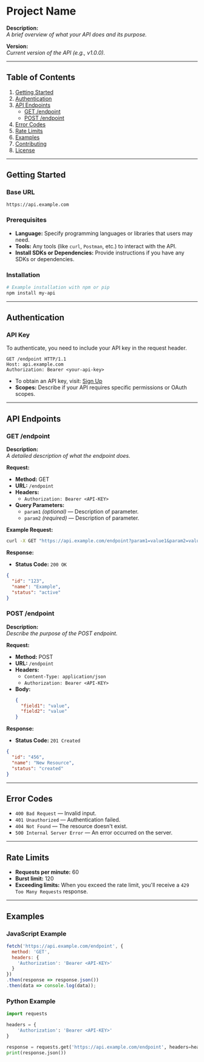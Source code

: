 

# Project Name

**Description:**  
_A brief overview of what your API does and its purpose._

**Version:**  
_Current version of the API (e.g., v1.0.0)._

---

## Table of Contents
1. [Getting Started](#getting-started)
2. [Authentication](#authentication)
3. [API Endpoints](#api-endpoints)
    - [GET /endpoint](#get-endpoint)
    - [POST /endpoint](#post-endpoint)
4. [Error Codes](#error-codes)
5. [Rate Limits](#rate-limits)
6. [Examples](#examples)
7. [Contributing](#contributing)
8. [License](#license)

---

## Getting Started

### Base URL
```
https://api.example.com
```

### Prerequisites
- **Language:** Specify programming languages or libraries that users may need.
- **Tools:** Any tools (like `curl`, `Postman`, etc.) to interact with the API.
- **Install SDKs or Dependencies:** Provide instructions if you have any SDKs or dependencies.

### Installation
```bash
# Example installation with npm or pip
npm install my-api
```

---

## Authentication

### API Key
To authenticate, you need to include your API key in the request header.

```http
GET /endpoint HTTP/1.1
Host: api.example.com
Authorization: Bearer <your-api-key>
```

- To obtain an API key, visit: [Sign Up](https://example.com/signup)
- **Scopes:** Describe if your API requires specific permissions or OAuth scopes.

---

## API Endpoints

### GET /endpoint

**Description:**  
_A detailed description of what the endpoint does._

**Request:**

- **Method:** GET
- **URL:** `/endpoint`
- **Headers:**
  - `Authorization: Bearer <API-KEY>`
- **Query Parameters:**
  - `param1` _(optional)_ — Description of parameter.
  - `param2` _(required)_ — Description of parameter.

**Example Request:**
```bash
curl -X GET "https://api.example.com/endpoint?param1=value1&param2=value2" -H "Authorization: Bearer <your-api-key>"
```

**Response:**

- **Status Code:** `200 OK`

```json
{
  "id": "123",
  "name": "Example",
  "status": "active"
}
```

### POST /endpoint

**Description:**  
_Describe the purpose of the POST endpoint._

**Request:**

- **Method:** POST
- **URL:** `/endpoint`
- **Headers:**
  - `Content-Type: application/json`
  - `Authorization: Bearer <API-KEY>`
- **Body:**
  ```json
  {
    "field1": "value",
    "field2": "value"
  }
  ```

**Response:**

- **Status Code:** `201 Created`

```json
{
  "id": "456",
  "name": "New Resource",
  "status": "created"
}
```

---

## Error Codes

- `400 Bad Request` — Invalid input.
- `401 Unauthorized` — Authentication failed.
- `404 Not Found` — The resource doesn't exist.
- `500 Internal Server Error` — An error occurred on the server.

---

## Rate Limits

- **Requests per minute:** 60
- **Burst limit:** 120
- **Exceeding limits:** When you exceed the rate limit, you'll receive a `429 Too Many Requests` response.

---

## Examples

### JavaScript Example

```javascript
fetch('https://api.example.com/endpoint', {
  method: 'GET',
  headers: {
    'Authorization': 'Bearer <API-KEY>'
  }
})
.then(response => response.json())
.then(data => console.log(data));
```

### Python Example

```python
import requests

headers = {
    'Authorization': 'Bearer <API-KEY>'
}

response = requests.get('https://api.example.com/endpoint', headers=headers)
print(response.json())
```

